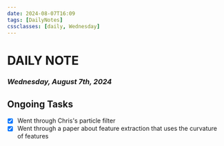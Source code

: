 ```yaml
---
date: 2024-08-07T16:09
tags: [DailyNotes]
cssclasses: [daily, Wednesday]
---
```

# DAILY NOTE
### *Wednesday, August 7th, 2024*

## Ongoing Tasks

- [x] Went through Chris's particle filter
- [x] Went through a paper about feature extraction that uses the curvature of features